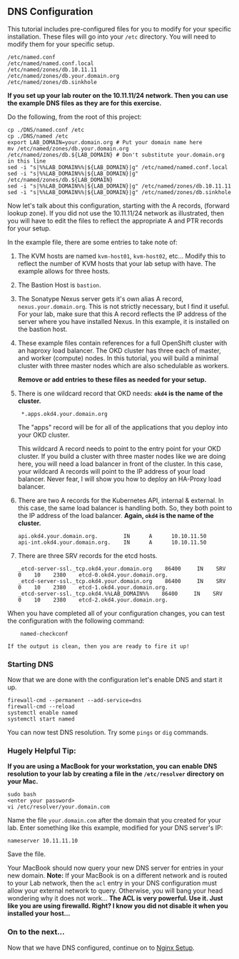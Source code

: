 ## DNS Configuration

This tutorial includes pre-configured files for you to modify for your specific installation.  These files will go into your `/etc` directory.  You will need to modify them for your specific setup.

    /etc/named.conf
    /etc/named/named.conf.local
    /etc/named/zones/db.10.11.11
    /etc/named/zones/db.your.domain.org
    /etc/named/zones/db.sinkhole

__If you set up your lab router on the 10.11.11/24 network.  Then you can use the example DNS files as they are for this exercise.__

Do the following, from the root of this project:

    cp ./DNS/named.conf /etc
    cp ./DNS/named /etc
    export LAB_DOMAIN=your.domain.org # Put your domain name here
    mv /etc/named/zones/db.your.domain.org /etc/named/zones/db.${LAB_DOMAIN} # Don't substitute your.domain.org in this line
    sed -i "s|%%LAB_DOMAIN%%|${LAB_DOMAIN}|g" /etc/named/named.conf.local
    sed -i "s|%%LAB_DOMAIN%%|${LAB_DOMAIN}|g" /etc/named/zones/db.${LAB_DOMAIN}
    sed -i "s|%%LAB_DOMAIN%%|${LAB_DOMAIN}|g" /etc/named/zones/db.10.11.11
    sed -i "s|%%LAB_DOMAIN%%|${LAB_DOMAIN}|g" /etc/named/zones/db.sinkhole

Now let's talk about this configuration, starting with the A records, (forward lookup zone).  If you did not use the 10.11.11/24 network as illustrated, then you will have to edit the files to reflect the appropriate A and PTR records for your setup.

In the example file, there are some entries to take note of:

1. The KVM hosts are named `kvm-host01`, `kvm-host02`, etc...  Modify this to reflect the number of KVM hosts that your lab setup with have.  The example allows for three hosts.
  
1. The Bastion Host is `bastion`.
  
1. The Sonatype Nexus server gets it's own alias A record, `nexus.your.domain.org`.  This is not strictly necessary, but I find it useful.  For your lab, make sure that this A record reflects the IP address of the server where you have installed Nexus.  In this example, it is installed on the bastion host.
  
1. These example files contain references for a full OpenShift cluster with an haproxy load balancer.  The OKD cluster has three each of master, and worker (compute) nodes.  In this tutorial, you will build a minimal cluster with three master nodes which are also schedulable as workers.

     __Remove or add entries to these files as needed for your setup.__
  
1. There is one wildcard record that OKD needs: __`okd4` is the name of the cluster.__
  
        *.apps.okd4.your.domain.org
   
     The "apps" record will be for all of the applications that you deploy into your OKD cluster.

     This wildcard A record needs to point to the entry point for your OKD cluster.  If you build a cluster with three master nodes like we are doing here, you will need a load balancer in front of the cluster.  In this case, your wildcard A records will point to the IP address of your load balancer.  Never fear, I will show you how to deploy an HA-Proxy load balancer.  

1. There are two A records for the Kubernetes API, internal & external.  In this case, the same load balancer is handling both.  So, they both point to the IP address of the load balancer.  __Again, `okd4` is the name of the cluster.__

       api.okd4.your.domain.org.        IN      A      10.10.11.50
       api-int.okd4.your.domain.org.    IN      A      10.10.11.50

1. There are three SRV records for the etcd hosts.

       _etcd-server-ssl._tcp.okd4.your.domain.org    86400     IN    SRV     0    10    2380    etcd-0.okd4.your.domain.org.
       _etcd-server-ssl._tcp.okd4.your.domain.org    86400     IN    SRV     0    10    2380    etcd-1.okd4.your.domain.org.
       _etcd-server-ssl._tcp.okd4.%%LAB_DOMAIN%%    86400     IN    SRV     0    10    2380    etcd-2.okd4.your.domain.org.

When you have completed all of your configuration changes, you can test the configuration with the following command:

        named-checkconf

    If the output is clean, then you are ready to fire it up!

### Starting DNS

Now that we are done with the configuration let's enable DNS and start it up.

    firewall-cmd --permanent --add-service=dns
    firewall-cmd --reload
    systemctl enable named
    systemctl start named

You can now test DNS resolution.  Try some `pings` or `dig` commands.

### __Hugely Helpful Tip:__

__If you are using a MacBook for your workstation, you can enable DNS resolution to your lab by creating a file in the `/etc/resolver` directory on your Mac.__

    sudo bash
    <enter your password>
    vi /etc/resolver/your.domain.com

Name the file `your.domain.com` after the domain that you created for your lab.  Enter something like this example, modified for your DNS server's IP:

    nameserver 10.11.11.10

Save the file.

Your MacBook should now query your new DNS server for entries in your new domain.  __Note:__ If your MacBook is on a different network and is routed to your Lab network, then the `acl` entry in your DNS configuration must allow your external network to query.  Otherwise, you will bang your head wondering why it does not work...  __The ACL is very powerful.  Use it.  Just like you are using firewalld.  Right?  I know you did not disable it when you installed your host...__

### On to the next...

Now that we have DNS configured, continue on to [Nginx Setup](Nginx_Config.md).
